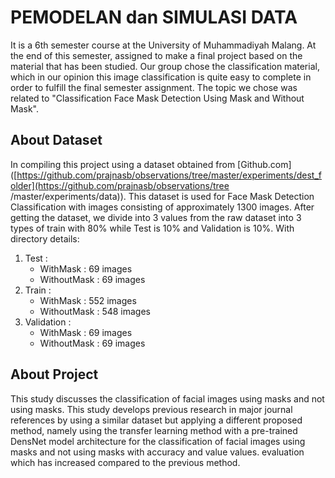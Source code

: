 # PEMODELAN dan SIMULASI DATA
It is a 6th semester course at the University of Muhammadiyah Malang. At the end of this semester, assigned to make a final project based on the material that has been studied. Our group chose the classification material, which in our opinion this image classification is quite easy to complete in order to fulfill the final semester assignment. The topic we chose was related to "Classification Face Mask Detection Using Mask and Without Mask".

## About Dataset 
In compiling this project using a dataset obtained from [Github.com]([https://github.com/prajnasb/observations/tree/master/experiments/dest_folder](https://github.com/prajnasb/observations/tree /master/experiments/data)). This dataset is used for Face Mask Detection Classification with images consisting of approximately 1300 images. After getting the dataset, we divide into 3 values from the raw dataset into 3 types of train with 80% while Test is 10% and Validation is 10%. With directory details:
  1. Test :
     * WithMask : 69 images
     * WithoutMask : 69 images
  2. Train :
     * WithMask : 552 images
     * WithoutMask : 548 images
  3. Validation :
     * WithMask : 69 images
     * WithoutMask : 69 images
  
## About Project
This study discusses the classification of facial images using masks and not using masks. This study develops previous research in major journal references by using a similar dataset but applying a different proposed method, namely using the transfer learning method with a pre-trained DensNet model architecture for the classification of facial images using masks and not using masks with accuracy and value values. evaluation which has increased compared to the previous method.
